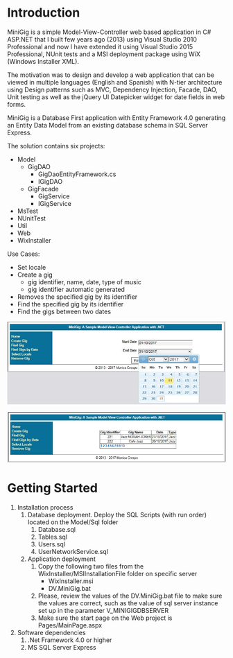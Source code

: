 # Introduction
MiniGig is a simple Model-View-Controller web based application in C# ASP.NET that I built few years ago (2013) using Visual Studio 2010 Professional and now I have extended it using Visual Studio 2015 Professional, NUnit tests and a MSI deployment package using WiX (Windows Installer XML).

The motivation was to design and develop a web application that can be viewed in multiple languages (English and Spanish)
with N-tier architecture using Design patterns such as MVC, Dependency Injection, Facade, DAO, Unit testing as well as the jQuery UI Datepicker widget for date fields in web forms.

MiniGig is a Database First application with Entity Framework 4.0 generating an Entity Data Model from an existing database schema in SQL Server Express.

The solution contains six projects:
*  Model
    * GigDAO
        * GigDaoEntityFramework.cs
        * IGigDAO
    * GigFacade
        * GigService
        * IGigService    
*  MsTest
*  NUnitTest
*  Util
*  Web
*  WixInstaller

Use Cases:
*   Set locale
*   Create a gig
    *   gig identifier, name, date, type of music
    *   gig identifier automatic generated
*  Removes the specified gig by its identifier
*  Find the specified gig by its identifier
*  Find the gigs between two dates 

![picture alt](https://github.com/monicacrespo/MiniGig-ASP.NET/blob/master/Web/Images/FindGigsByDate.JPG)

![picture alt](https://github.com/monicacrespo/MiniGig-ASP.NET/blob/master/Web/Images/ResultsGigsByDate.JPG)

# Getting Started
1.	Installation process
    1. Database deployment. Deploy the SQL Scripts (with run order) located on the Model/Sql folder
        1. Database.sql 
        2. Tables.sql 
        3. Users.sql 
        4. UserNetworkService.sql
    2. Application deployment
       1. Copy the following two files from the WixInstaller/MSIInstallationFile folder on specific server
            * WixInstaller.msi
            * DV.MiniGig.bat
       2. Please, review the values of the DV.MiniGig.bat file to make sure the values are correct, such as the value of sql server instance set up in the parameter V_MINIGIGDBSERVER
       3. Make sure the start page on the Web project is Pages/MainPage.aspx
2.	Software dependencies    
    1. .Net Framework 4.0 or higher
    2.  MS SQL Server Express

